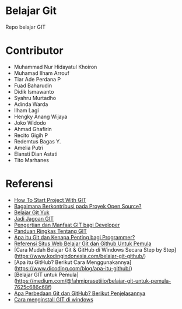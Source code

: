 # Belajar Git

Repo belajar GIT

# Contributor

* Muhammad Nur Hidayatul Khoiron
* Muhamad Ilham Arrouf
* Tiar Ade Perdana P
* Fuad Baharudin
* Didik Ismawanto
* Syahru Murtadho
* Adinda Warda
* Ilham Lagi
* Hengky Anang Wijaya
* Joko Widodo
* Ahmad Ghafirin
* Recito Gigih P
* Redemtus Bagas Y.
* Amelia Putri
* Elansti Dian Astati
* Tito Marhanes

# Referensi

* [How To Start Project With GIT](https://gist.github.com/ilhamarrouf/d415405376f6f8c7e7bee028879b66e0)
* [Bagaimana Berkontribusi pada Proyek Open Source?](https://bertzzie.com/post/16/bagaimana-berkontribusi-pada-proyek-open-source)
* [Belajar Git Yuk](http://www.ariona.net/belajar-git-yuk/)
* [Jadi Jagoan GIT](https://www.idrails.com/series/jadi-jagoan-git)
* [Pengertian dan Manfaat GIT bagi Developer](https://idcloudhost.com/pengertian-dan-manfaat-git-bagi-developer/)
* [Panduan Ringkas Tentang GIT](http://rogerdudler.github.io/git-guide/index.id.html)
* [Apa itu Git dan Kenapa Penting bagi Programmer?](https://www.petanikode.com/git-untuk-pemula/)
* [Referensi Situs Web Belajar Git dan Github Untuk Pemula](http://www.okedroid.com/2016/09/referensi-situs-web-belajar-git-dan-github-untuk-pemula.html)
* [Cara Mudah Belajar Git & GitHub di Windows Secara Step by Step] (https://www.kodingindonesia.com/belajar-git-github/)
* [Apa itu GitHub? Berikut Cara Menggunakannya] (https://www.dicoding.com/blog/apa-itu-github/)
* [Belajar GIT untuk Pemula] (https://medium.com/@fahmiprasetiiio/belajar-git-untuk-pemula-7625c686c68f)
* [Apa Perbedaan Git dan GitHub? Berikut Penjelasannya](https://www.dicoding.com/blog/perbedaan-git-dan-github/)
* [Cara menginstall GIT di windows](https://hanes17.blogspot.com/2023/02/cara-menginstall-git-di-windows.html) 
